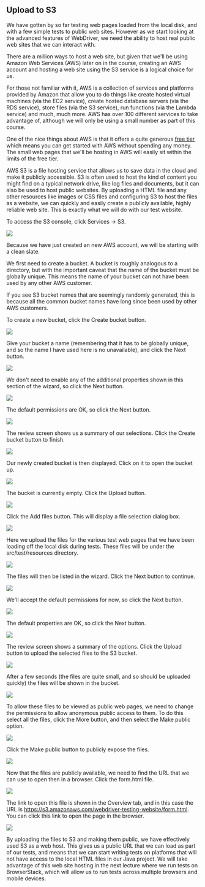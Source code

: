## Upload to S3

We have gotten by so far testing web pages loaded from the local disk,
and with a few simple tests to public web sites. However as we start
looking at the advanced features of WebDriver, we need the ability to
host real public web sites that we can interact with.

There are a million ways to host a web site, but given that we'll be
using Amazon Web Services (AWS) later on in the course, creating an AWS
account and hosting a web site using the S3 service is a logical choice
for us.

For those not familiar with it, AWS is a collection of services and
platforms provided by Amazon that allow you to do things like create
hosted virtual machines (via the EC2 service), create hosted database
servers (via the RDS service), store files (via the S3 service), run
functions (via the Lambda service) and much, much more. AWS has over 100
different services to take advantage of, although we will only be using
a small number as part of this course.

One of the nice things about AWS is that it offers a quite generous
[free tier](https://aws.amazon.com/free/), which means you can get
started with AWS without spending any money. The small web pages that
we'll be hosting in AWS will easily sit within the limits of the free
tier.

AWS S3 is a file hosting service that allows us to save data in the
cloud and make it publicly accessible. S3 is often used to host the kind
of content you might find on a typical network drive, like log files and
documents, but it can also be used to host public websites. By uploading
a HTML file and any other resources like images or CSS files and
configuring S3 to host the files as a website, we can quickly and easily
create a publicly available, highly reliable web site. This is exactly
what we will do with our test website.

To access the S3 console, click Services → S3.

![](./image6.png)

Because we have just created an new AWS account, we will be starting
with a clean slate.

We first need to create a bucket. A bucket is roughly analogous to a
directory, but with the important caveat that the name of the bucket
must be globally unique. This means the name of your bucket can not have
been used by any other AWS customer.

If you see S3 bucket names that are seemingly randomly generated, this
is because all the common bucket names have long since been used by
other AWS customers.

To create a new bucket, click the Create bucket button.

![](./image7.png)

Give your bucket a name (remembering that it has to be globally unique,
and so the name I have used here is no unavailable), and click the Next
button.

![](./image8.png)

We don't need to enable any of the additional properties shown in this
section of the wizard, so click the Next button.

![](./image9.png)

The default permissions are OK, so click the Next button.

![](./image10.png)

The review screen shows us a summary of our selections. Click the Create
bucket button to finish.

![](./image11.png)

Our newly created bucket is then displayed. Click on it to open the
bucket up.

![](./image12.png)

The bucket is currently empty. Click the Upload button.

![](./image13.png)

Click the Add files button. This will display a file selection dialog
box.

![](./image14.png)

Here we upload the files for the various test web pages that we have
been loading off the local disk during tests. These files will be under
the src/test/resources directory.

![](./image15.png)

The files will then be listed in the wizard. Click the Next button to
continue.

![](./image16.png)

We'll accept the default permissions for now, so click the Next button.

![](./image17.png)

The default properties are OK, so click the Next button.

![](./image18.png)

The review screen shows a summary of the options. Click the Upload
button to upload the selected files to the S3 bucket.

![](./image19.png)

After a few seconds (the files are quite small, and so should be
uploaded quickly) the files will be shown in the bucket.

![](./image20.png)

To allow these files to be viewed as public web pages, we need to change
the permissions to allow anonymous public access to them. To do this
select all the files, click the More button, and then select the Make
public option.

![](./image21.png)

Click the Make public button to publicly expose the files.

![](./image22.png)

Now that the files are publicly available, we need to find the URL that
we can use to open then in a browser. Click the form.html file.

![](./image23.png)

The link to open this file is shown in the Overview tab, and in this
case the URL is
<https://s3.amazonaws.com/webdriver-testing-website/form.html>. You can
click this link to open the page in the browser.

![](./image24.png)

By uploading the files to S3 and making them public, we have effectively
used S3 as a web host. This gives us a public URL that we can load as
part of our tests, and means that we can start writing tests on
platforms that will not have access to the local HTML files in our Java
project. We will take advantage of this web site hosting in the next
lecture where we run tests on BrowserStack, which will allow us to run
tests across multiple browsers and mobile devices.
